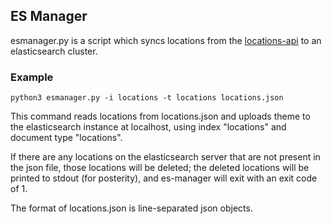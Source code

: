 ES Manager
----------

esmanager.py is a script which syncs locations from the [locations-api][]
to an elasticsearch cluster.

[locations-api]: https://github.com/osu-mist/locations-api

### Example

    python3 esmanager.py -i locations -t locations locations.json

This command reads locations from locations.json and uploads theme to the
elasticsearch instance at localhost, using index "locations" and document type
"locations".

If there are any locations on the elasticsearch server that are not present
in the json file, those locations will be deleted; the deleted locations will
be printed to stdout (for posterity), and es-manager will exit with an exit
code of 1.

The format of locations.json is line-separated json objects.
